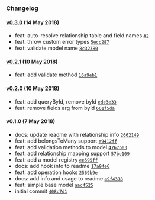 ### Changelog

#### [v0.3.0](https://github.com/w33ble/simple-knex-model/compare/v0.2.1...v0.3.0) (14 May 2018)
- feat: auto-resolve relationship table and field names [`#2`](https://github.com/w33ble/simple-knex-model/issues/2)
- feat: throw custom error types [`5ecc287`](https://github.com/w33ble/simple-knex-model/commit/5ecc2879dd3203df7da85e3244859bcde5706689)
- feat: validate model name [`8c32380`](https://github.com/w33ble/simple-knex-model/commit/8c32380b2aeced11287474456a06de8000ca94d7)

#### [v0.2.1](https://github.com/w33ble/simple-knex-model/compare/v0.2.0...v0.2.1) (10 May 2018)
- feat: add validate method [`16a9eb1`](https://github.com/w33ble/simple-knex-model/commit/16a9eb13287bfdf8265c68b4b5cd0de6ed3b4198)

#### [v0.2.0](https://github.com/w33ble/simple-knex-model/compare/v0.1.0...v0.2.0) (10 May 2018)
- feat: add queryById, remove byId [`ede3e33`](https://github.com/w33ble/simple-knex-model/commit/ede3e332d1ffce7bbd7c5e8f051f57d0b2de899e)
- feat: remove fields arg from byId [`661f5da`](https://github.com/w33ble/simple-knex-model/commit/661f5da217c52de8a25e1391b79005bf7f0a9aa0)

#### v0.1.0 (7 May 2018)
- docs: update readme with relationship info [`2662149`](https://github.com/w33ble/simple-knex-model/commit/2662149e1511ba2c32f5684a550b05f09fdcd742)
- feat: add belongsToMany support [`e9412ff`](https://github.com/w33ble/simple-knex-model/commit/e9412ff5411521535f998bd278a527fdb2c72a8c)
- feat: add validation methods to model [`4767b03`](https://github.com/w33ble/simple-knex-model/commit/4767b0349476a2b10d1998da06015a2b33615c0c)
- feat: add relationship mapping support [`57be109`](https://github.com/w33ble/simple-knex-model/commit/57be109ade778a7e864447c682e4c2465f3b6a57)
- feat: add a model registry [`ee595ff`](https://github.com/w33ble/simple-knex-model/commit/ee595ff43218ed7839b717c1f4bbd9f230f7097a)
- docs: add hook info to readme [`17a94e6`](https://github.com/w33ble/simple-knex-model/commit/17a94e66eb262debabed1b866d203c139f7d5cc2)
- feat: add operation hooks [`2569b9e`](https://github.com/w33ble/simple-knex-model/commit/2569b9ec1d261dcf1b0c214c75e86578e7eb4b4d)
- docs: add info and usage to readme [`a9f4318`](https://github.com/w33ble/simple-knex-model/commit/a9f43180a93108ba0d0a02078d0869a8962d42e1)
- feat: simple base model [`aac4525`](https://github.com/w33ble/simple-knex-model/commit/aac45257af1f0296cb25cef810a161b8565c1e0d)
- initial commit [`408c7d1`](https://github.com/w33ble/simple-knex-model/commit/408c7d1936f0a55cd766828f3e2c3b32f1a3d71d)

